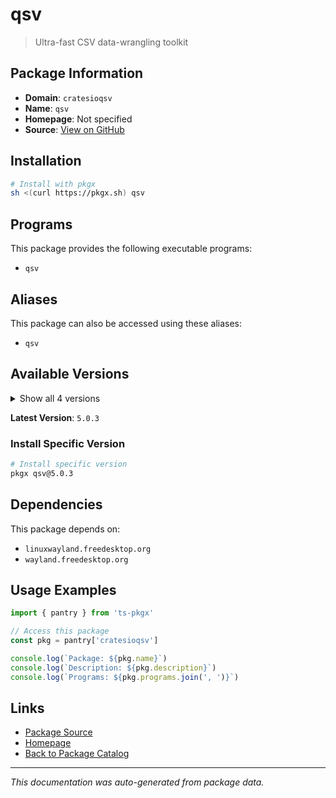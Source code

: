 # qsv

> Ultra-fast CSV data-wrangling toolkit

## Package Information

- **Domain**: `cratesioqsv`
- **Name**: `qsv`
- **Homepage**: Not specified
- **Source**: [View on GitHub](https://github.com/pkgxdev/pantry/tree/main/projects/crates.io/qsv/package.yml)

## Installation

```bash
# Install with pkgx
sh <(curl https://pkgx.sh) qsv
```

## Programs

This package provides the following executable programs:

- `qsv`

## Aliases

This package can also be accessed using these aliases:

- `qsv`

## Available Versions

<details>
<summary>Show all 4 versions</summary>

- `5.0.3`, `4.0.0`, `3.3.0`, `3.2.0`

</details>

**Latest Version**: `5.0.3`

### Install Specific Version

```bash
# Install specific version
pkgx qsv@5.0.3
```

## Dependencies

This package depends on:

- `linuxwayland.freedesktop.org`
- `wayland.freedesktop.org`

## Usage Examples

```typescript
import { pantry } from 'ts-pkgx'

// Access this package
const pkg = pantry['cratesioqsv']

console.log(`Package: ${pkg.name}`)
console.log(`Description: ${pkg.description}`)
console.log(`Programs: ${pkg.programs.join(', ')}`)
```

## Links

- [Package Source](https://github.com/pkgxdev/pantry/tree/main/projects/crates.io/qsv/package.yml)
- [Homepage](#)
- [Back to Package Catalog](../package-catalog.md)

---

*This documentation was auto-generated from package data.*
